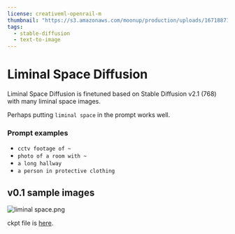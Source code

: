 ```yaml
---
license: creativeml-openrail-m
thumbnail: "https://s3.amazonaws.com/moonup/production/uploads/1671887135351-6305db1fcfbde33ef7d480ff.png"
tags:
  - stable-diffusion
  - text-to-image
---
```


# Liminal Space Diffusion

Liminal Space Diffusion is finetuned based on Stable Diffusion v2.1 (768) with many liminal space images.

Perhaps putting `liminal space` in the prompt works well.

### Prompt examples

- `cctv footage of ~`
- `photo of a room with ~`
- `a long hallway`
- `a person in protective clothing`

## v0.1 sample images

![liminal space.png](https://s3.amazonaws.com/moonup/production/uploads/1671887135351-6305db1fcfbde33ef7d480ff.png)

ckpt file is [here](https://huggingface.co/p1atdev/liminal-space-diffusion/blob/main/liminal-space-v0-1.ckpt).


